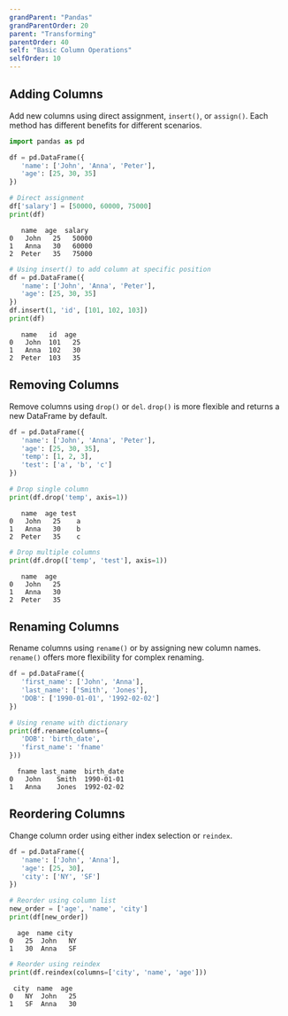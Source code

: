 ```yaml
---
grandParent: "Pandas"
grandParentOrder: 20
parent: "Transforming"
parentOrder: 40
self: "Basic Column Operations"
selfOrder: 10
---
```


## Adding Columns
Add new columns using direct assignment, `insert()`, or `assign()`. Each method has different benefits for different scenarios.

```python
import pandas as pd

df = pd.DataFrame({
   'name': ['John', 'Anna', 'Peter'],
   'age': [25, 30, 35]
})

# Direct assignment
df['salary'] = [50000, 60000, 75000]
print(df)
```
```output
   name  age  salary
0   John   25   50000
1   Anna   30   60000
2  Peter   35   75000
```

```python
# Using insert() to add column at specific position
df = pd.DataFrame({
   'name': ['John', 'Anna', 'Peter'],
   'age': [25, 30, 35]
})
df.insert(1, 'id', [101, 102, 103])
print(df)
```
```output
   name   id  age
0   John  101   25
1   Anna  102   30
2  Peter  103   35
```

## Removing Columns
Remove columns using `drop()` or `del`. `drop()` is more flexible and returns a new DataFrame by default.

```python
df = pd.DataFrame({
   'name': ['John', 'Anna', 'Peter'],
   'age': [25, 30, 35],
   'temp': [1, 2, 3],
   'test': ['a', 'b', 'c']
})

# Drop single column
print(df.drop('temp', axis=1))
```
```output
   name  age test
0   John   25    a
1   Anna   30    b
2  Peter   35    c
```

```python
# Drop multiple columns
print(df.drop(['temp', 'test'], axis=1))
```
```output
   name  age
0   John   25
1   Anna   30
2  Peter   35
```

## Renaming Columns
Rename columns using `rename()` or by assigning new column names. `rename()` offers more flexibility for complex renaming.

```python
df = pd.DataFrame({
   'first_name': ['John', 'Anna'],
   'last_name': ['Smith', 'Jones'],
   'DOB': ['1990-01-01', '1992-02-02']
})

# Using rename with dictionary
print(df.rename(columns={
   'DOB': 'birth_date',
   'first_name': 'fname'
}))
```
```output
  fname last_name  birth_date
0   John    Smith  1990-01-01
1   Anna    Jones  1992-02-02
```

## Reordering Columns
Change column order using either index selection or `reindex`.

```python
df = pd.DataFrame({
   'name': ['John', 'Anna'],
   'age': [25, 30],
   'city': ['NY', 'SF']
})

# Reorder using column list
new_order = ['age', 'name', 'city']
print(df[new_order])
```
```output
  age  name city
0   25  John   NY
1   30  Anna   SF
```

```python
# Reorder using reindex
print(df.reindex(columns=['city', 'name', 'age']))
```
```output
 city  name  age
0   NY  John   25
1   SF  Anna   30
```